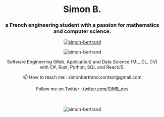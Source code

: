 <h1 align="center">Simon B.</h1>
<h3 align="center">a French engineering student with a passion for mathematics and computer science.</h3>


<p align="center"> <a href="https://github.com/Simon-Bertrand"><img src="https://github-profile-trophy.vercel.app/?username=simon-bertrand&theme=discord" alt="simon-bertrand" /></a> </p>

<p align="center"> <img src="https://komarev.com/ghpvc/?username=simon-bertrand&label=Profile%20views&color=0e75b6&style=flat" alt="simon-bertrand" /> </p>
<p align="center">Software Engineering (Web, Application) and Data Science (ML, DL, CV) with C#, Rust, Python, SQL and ReactJS.</p>
<p align="center">
📫 How to reach me : simonbertrand.contact@gmail.com </p>

<div align="center">Follow me on Twitter : <a href="https://twitter.com/SiMB_dev" title="Join me on Twitter">twitter.com/SiMB_dev</a></div>


<div align="center"><br /> <br />
<p><img src="https://github-readme-stats.vercel.app/api/top-langs?username=simon-bertrand&show_icons=true&locale=en&layout=compact" alt="simon-bertrand" /></p>
</div>


